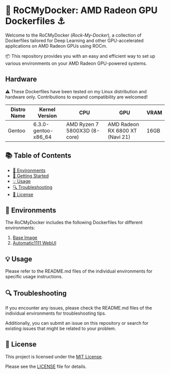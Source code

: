 # 🚀 RoCMyDocker: AMD Radeon GPU Dockerfiles ⚓️

Welcome to the RoCMyDocker (*Rock-My-Docker*), a collection of Dockerfiles tailored for Deep Learning and other GPU-accelerated applications on AMD Radeon GPUs using ROCm.

📦 This repository provides you with an easy and efficient way to set up various environments on your AMD Radeon GPU-powered systems.

## Hardware 

⚠️ These Dockerfiles have been tested on my Linux distribution and hardware only. Contributions to expand compatibility are welcomed!

| Distro Name            | Kernel Version        | CPU                           | GPU                                              | VRAM |
|------------------------|-----------------------|-------------------------------|--------------------------------------------------|------|
| Gentoo                 | 6.3.0-gentoo-x86_64   | AMD Ryzen 7 5800X3D (8-core)  | AMD Radeon RX 6800 XT (Navi 21)                  | 16GB |

## 📚 Table of Contents

- [🔧 Environments](#environments)
- [🏁 Getting Started](#getting-started)
- [💡 Usage](#usage)
- [🔍 Troubleshooting](#troubleshooting)
- [📃 License](#license)

## 🔧 Environments

The RoCMyDocker includes the following Dockerfiles for different environments:

1. [Base Image](./base/README.md)
2. [Automatic1111 WebUI](./automatic1111/README.md)

## 💡 Usage

Please refer to the README.md files of the individual environments for specific usage instructions.

## 🔍 Troubleshooting

If you encounter any issues, please check the README.md files of the individual environments for troubleshooting tips. 

Additionally, you can submit an issue on this repository or search for existing issues that might be related to your problem.

## 📃 License

This project is licensed under the [MIT License](./LICENSE). 

Please see the [LICENSE](./LICENSE) file for details.
